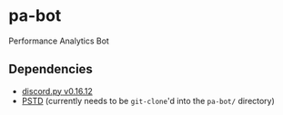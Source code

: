 # pa-bot

Performance Analytics Bot

## Dependencies

* [discord.py v0.16.12](https://pypi.org/project/discord.py/)
* [PSTD](https://github.com/Performance-Analytics/pstd) (currently needs to be
  `git-clone`'d into the `pa-bot/` directory)